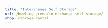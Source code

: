 ```yaml
---
title: "Interchange Self Storage"
url: /bowling-green/interchange-self-storage/
shop: storage rental
---
```

